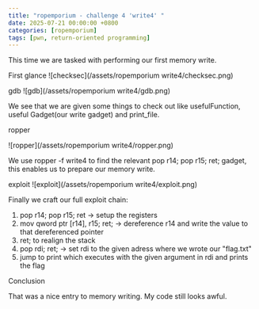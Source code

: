 ```yaml
---
title: "ropemporium - challenge 4 'write4' "
date: 2025-07-21 00:00:00 +0800
categories: [ropemporium]
tags: [pwn, return-oriented programming]
---
```


This time we are tasked with performing our first memory write.

 First glance
    ![checksec](/assets/ropemporium write4/checksec.png)

 gdb
    ![gdb](/assets/ropemporium write4/gdb.png)

We see that we are given some things to check out like usefulFunction, useful Gadget(our write gadget) and print_file.

 ropper

![ropper](/assets/ropemporium write4/ropper.png)

We use ropper -f write4 to find the relevant pop r14; pop r15; ret; gadget, this enables us to prepare our memory write.

 exploit
    ![exploit](/assets/ropemporium write4/exploit.png)

Finally we craft our full exploit chain:
    
1. pop r14; pop r15; ret -> setup the registers
2. mov qword ptr [r14], r15; ret; -> dereference r14 and write the value to that dereferenced pointer
3. ret; to realign the stack
4. pop rdi; ret; -> set rdi to the given adress where we wrote our "flag.txt"
5. jump to print which executes with the given argument in rdi and prints the flag

Conclusion

That was a nice entry to memory writing.
My code still looks awful.
